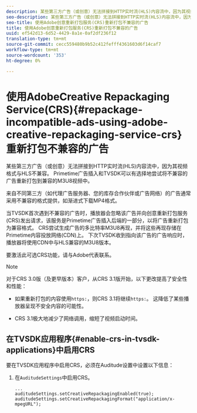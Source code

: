 ```yaml
---
description: 某些第三方广告（或创意）无法拼接到HTTP实时流(HLS)内容流中，因为其视频格式与HLS不兼容。 Primetime广告插入和TVSDK可以有选择地尝试将不兼容的广告重新打包到兼容的M3U8视频中。
seo-description: 某些第三方广告（或创意）无法拼接到HTTP实时流(HLS)内容流中，因为其视频格式与HLS不兼容。 Primetime广告插入和TVSDK可以有选择地尝试将不兼容的广告重新打包到兼容的M3U8视频中。
seo-title: 使用Adobe创意重新打包服务(CRS)重新打包不兼容的广告
title: 使用Adobe创意重新打包服务(CRS)重新打包不兼容的广告
uuid: ef542d13-6d52-4429-8a1e-0af2df236f12
translation-type: tm+mt
source-git-commit: cecc559480b9b52c412fefff4361603d6f14caf7
workflow-type: tm+mt
source-wordcount: '353'
ht-degree: 0%

---
```



# 使用AdobeCreative Repackaging Service(CRS){#repackage-incompatible-ads-using-adobe-creative-repackaging-service-crs}重新打包不兼容的广告

某些第三方广告（或创意）无法拼接到HTTP实时流(HLS)内容流中，因为其视频格式与HLS不兼容。 Primetime广告插入和TVSDK可以有选择地尝试将不兼容的广告重新打包到兼容的M3U8视频中。

来自不同第三方（如代理广告服务器、您的库存合作伙伴或广告网络）的广告通常采用不兼容的格式提供，如渐进式下载MP4格式。

当TVSDK首次遇到不兼容的广告时，播放器会忽略该广告并向创意重新打包服务(CRS)发出请求，该服务是Primetime广告插入后端的一部分，以将广告重新打包为兼容格式。 CRS尝试生成广告的多比特率M3U8再现，并将这些再现存储在Primetime内容投放网络(CDN)上。 下次TVSDK收到指向该广告的广告响应时，播放器将使用CDN中与HLS兼容的M3U8版本。

要激活此可选CRS功能，请与Adobe代表联系。

>[!NOTE]
>
>对于CRS 3.0版（及更早版本）客户，从CRS 3.1版开始，以下更改提高了安全性和性能：
>
>* 如果重新打包的内容使用`https:`，则CRS 3.1将继续`https:`。 这降低了某些播放器呈现不安全内容的可能性。
   >
   >
* CRS 3.1极大地减少了网络调用，缩短了视频启动时间。

>



## 在TVSDK应用程序{#enable-crs-in-tvsdk-applications}中启用CRS

要在TVSDK应用程序中启用CRS，必须在Auditude设置中设置以下信息：

1. 在`AuditudeSettings`中启用CRS。

   ```
   ... 
   auditudeSettings.setCreativeRepackagingEnabled(true); 
   auditudeSettings.setCreativeRepackagingFormat("application/x-mpegURL"); 
   ```
